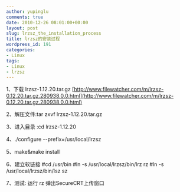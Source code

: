 ```yaml
---
author: yupinglu
comments: true
date: 2010-12-26 08:01:00+00:00
layout: post
slug: lrzsz_the_installation_process
title: lrzsz的安装过程
wordpress_id: 191
categories:
- Linux
tags:
- Linux
- lrzsz
---
```


1、下载 lrzsz-1.12.20.tar.gz
[http://www.filewatcher.com/m/lrzsz-0.12.20.tar.gz.280938.0.0.html](http://www.filewatcher.com/m/lrzsz-0.12.20.tar.gz.280938.0.0.html)

2、解压文件:tar zxvf lrzsz-1.12.20.tar.gz

3、进入目录 :cd lrzsz-1.12.20

4、./configure --prefix=/usr/local/lrzsz

5、make&make install

6、建立软链接
	#cd /usr/bin
	#ln -s /usr/local/lrzsz/bin/lrz rz
	#ln -s /usr/local/lrzsz/bin/lsz sz

7、测试: 运行 rz 弹出SecureCRT上传窗口
